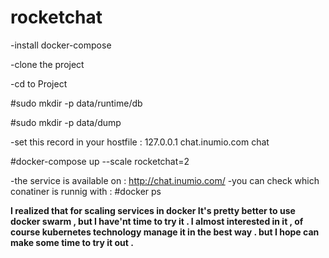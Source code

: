 # rocketchat

-install docker-compose

-clone the project 

-cd to Project 

#sudo mkdir -p data/runtime/db

#sudo mkdir -p data/dump

-set this record in your hostfile : 127.0.0.1    chat.inumio.com          chat

#docker-compose up --scale rocketchat=2 

-the service is available on :
http://chat.inumio.com/
-you can check which conatiner is runnig with : #docker ps

**I realized that for scaling services in docker It's pretty better to use docker swarm , but I have'nt time to try it . I almost interested in it , of course kubernetes technology manage it in the best way . but I hope can make some time to try it out .**
